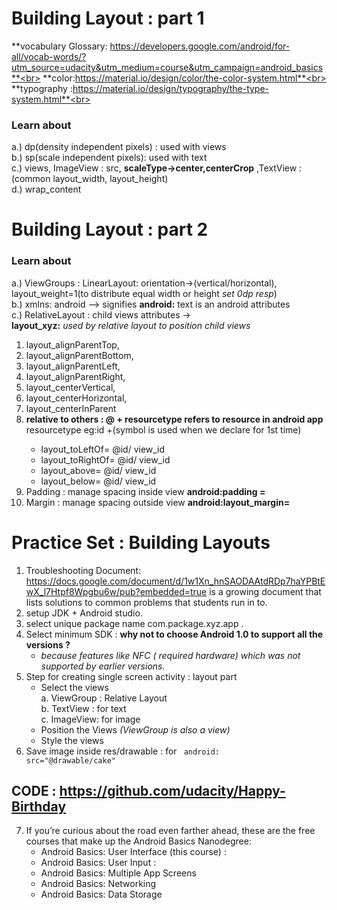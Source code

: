 # Building Layout : part 1
**vocabulary Glossary: https://developers.google.com/android/for-all/vocab-words/?utm_source=udacity&utm_medium=course&utm_campaign=android_basics**<br>
**color:https://material.io/design/color/the-color-system.html**<br>
**typography :https://material.io/design/typography/the-type-system.html**<br>

### Learn about
a.) dp(density independent pixels) : used with views<br>
b.) sp(scale independent pixels): used with text <br>
c.) views, ImageView : src, **scaleType->center,centerCrop** ,TextView   :(common layout_width, layout_height)<br>
d.) wrap_content

# Building Layout : part 2
### Learn about
a.) ViewGroups : LinearLayout: orientation->(vertical/horizontal), layout_weight=1(to distribute equal width or height *set 0dp resp*)<br>
b.) xmlns: android --> signifies **android:** text is an android attributes<br>
c.) RelativeLayout : child views attributes -><br> **layout_xyz:** *used by relative layout to position child views*
<ol type='1'>
      <li> layout_alignParentTop,</li>
      <li> layout_alignParentBottom,</li>
      <li> layout_alignParentLeft, </li>
      <li> layout_alignParentRight, <br>
       <li> layout_centerVertical,<br>
      <li> layout_centerHorizontal,<br>
      <li> layout_centerInParent<br>
  <li> <b>relative to others : @ + resourcetype  refers to resource in android app</b> resourcetype eg:id +(symbol is used when we declare for 1st time)</li>
   <ul>
    <li>layout_toLeftOf= @id/ view_id</li>
    <li>layout_toRightOf= @id/ view_id</li>
    <li>layout_above= @id/ view_id</li>
    <li>layout_below= @id/ view_id</li>
    </ul>
  <li> Padding : manage spacing inside view  <b>android:padding =</b> </li>
  <li> Margin : manage  spacing outside view <b>android:layout_margin=</b> </li>
 </ol>
 
 # Practice Set : Building Layouts

1. Troubleshooting Document: https://docs.google.com/document/d/1w1Xn_hnSAODAAtdRDp7haYPBtEwX_l7Htpf8Wpgbu6w/pub?embedded=true is a growing document that lists solutions to common problems that students run in to.
2. setup JDK + Android studio. 
3. select unique package name com.package.xyz.app .
4. Select minimum SDK : **why not to choose Android 1.0 to support all the versions ?**
      * *because features like NFC ( required hardware) which was not supported by earlier versions.* 
5. Step for creating single screen activity : layout part
      * Select the views<br>
            a. ViewGroup : Relative Layout<br>
            b. TextView : for text<br>
            c. ImageView: for image<br>
      * Position the Views *(ViewGroup is also a view)*
      * Style the views
 6. Save image inside res/drawable : for <code> android: src="@drawable/cake" </code>
 ## CODE : https://github.com/udacity/Happy-Birthday   
 
 7. If you’re curious about the road even farther ahead, these are the free courses that make up the Android Basics Nanodegree:
       * Android Basics: User Interface (this course) : 
       * Android Basics: User Input :
       * Android Basics: Multiple App Screens
       * Android Basics: Networking
       * Android Basics: Data Storage




